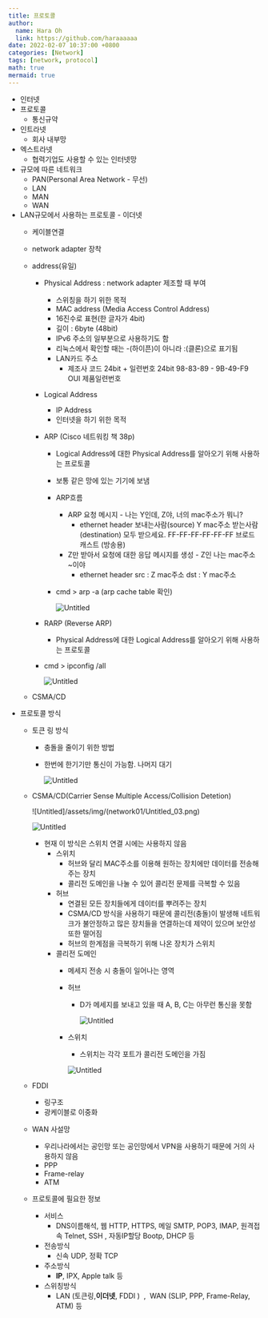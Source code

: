 ```yaml
---
title: 프로토콜
author:
  name: Hara Oh
  link: https://github.com/haraaaaaa
date: 2022-02-07 10:37:00 +0800
categories: [Network]
tags: [network, protocol]
math: true
mermaid: true
---
```

- 인터넷
- 프로토콜
    - 통신규약
- 인트라넷
    - 회사 내부망
- 엑스트라넷
    - 협력기업도 사용할 수 있는 인터넷망
- 규모에 따른 네트워크
    - PAN(Personal Area Network - 무선)
    - LAN
    - MAN
    - WAN
- LAN규모에서 사용하는 프로토콜  - 이더넷
    - 케이블연결
    - network adapter 장착
    - address(유일)
        - Physical Address : network adapter 제조할 때 부여
            - 스위칭을 하기 위한 목적
            - MAC address (Media Access Control Address)
            - 16진수로 표현(한 글자가 4bit)
            - 길이 : 6byte (48bit)
            - IPv6 주소의 일부분으로 사용하기도 함
            - 리눅스에서 확인할 때는 -(하이픈)이 아니라 :(클론)으로 표기됨
            - LAN카드 주소
                - 제조사 코드 24bit + 일련번호 24bit
                98-83-89  -    9B-49-F9
                OUI 		제품일련번호
        - Logical Address
            - IP Address
            - 인터넷을 하기 위한 목적
        - ARP (Cisco 네트워킹 책 38p)
            - Logical Address에 대한 Physical Address를 알아오기 위해 사용하는 프로토콜
            - 보통 같은 망에 있는 기기에 보냄
            - ARP흐름
                - ARP 요청 메시지 - 나는 Y인데, Z야, 너의 mac주소가 뭐니?
                    - ethernet header
                    보내는사람(source) Y mac주소
                    받는사람(destination)  모두 받으세요.
                    FF-FF-FF-FF-FF-FF 브로드캐스트 (방송용)
                - Z만 받아서 요청에 대한 응답 메시지를 생성 - Z인 나는 mac주소 ~이야
                    - ethernet header
                    src : Z mac주소
                    dst : Y mac주소
            - cmd > arp -a (arp cache table 확인)
                
                ![Untitled](/assets/img/network01/Untitled.png)
                
        - RARP (Reverse ARP)
            - Physical Address에 대한 Logical Address를 알아오기 위해 사용하는 프로토콜
        - cmd > ipconfig /all
            
            ![Untitled](/assets/img/network01/Untitled_01.png)
            
    - CSMA/CD
- 프로토콜 방식
    - 토큰 링 방식
        - 충돌을 줄이기 위한 방법
        - 한번에 한기기만  통신이 가능함. 나머지 대기
            
            ![Untitled](/assets/img/network01/Untitled_02.png)
            
    - CSMA/CD(Carrier Sense Multiple Access/Collision Detetion)
        
        ![Untitled]/assets/img/(network01/Untitled_03.png)
        
        ![Untitled](/assets/img/network01/Untitled_04.png)
        
        - 현재  이 방식은 스위치 연결 시에는 사용하지 않음
            - 스위치
                - 허브와 달리 MAC주소를 이용해 원하는 장치에만 데이터를 전송해주는 장치
                - 콜리전 도메인을 나눌 수 있어 콜리전 문제를 극복할 수 있음
            - 허브
                - 연결된 모든 장치들에게 데이터를 뿌려주는 장치
                - CSMA/CD 방식을 사용하기 때문에 콜리전(충돌)이 발생해 네트워크가 불안정하고 많은 장치들을 연결하는데 제약이 있으며 보안성 또한 떨어짐
                - 허브의 한계점을 극복하기 위해 나온 장치가 스위치
            - 콜리전 도메인
                - 메세지 전송 시 충돌이 일어나는 영역
                - 허브
                    - D가 메세지를 보내고 있을 때 A, B, C는 아무런 통신을 못함
                        
                        ![Untitled](/assets/img/network01/Untitled_05.png)
                        
                - 스위치
                    - 스위치는 각각 포트가 콜리전 도메인을 가짐
                    
                    ![Untitled](/assets/img/network01/Untitled_06.png)
                    
    - FDDI
        - 링구조
        - 광케이블로 이중화
    - WAN 사설망
        - 우리나라에서는 공인망 또는 공인망에서 VPN을 사용하기 때문에 거의 사용하지 않음
        - PPP
        - Frame-relay
        - ATM
    - 프로토콜에 필요한 정보
        - 서비스
            - DNS이름해석, 웹 HTTP, HTTPS, 메일 SMTP, POP3, IMAP, 원격접속 Telnet, SSH , 자동IP할당 Bootp, DHCP 등
        - 전송방식
            - 신속 UDP, 정확 TCP
        - 주소방식
            - **IP**, IPX, Apple talk 등
        - 스위칭방식
            - LAN (토큰링,**이더넷**, FDDI )  ,  WAN (SLIP, PPP, Frame-Relay, ATM) 등
